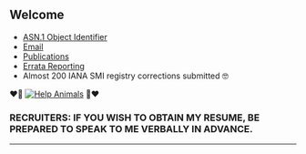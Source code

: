 ## Welcome

- [ASN.1 Object Identifier](http://oid-base.com/get/1.3.6.1.4.1.56521)
- [Email](mailto:jesse.coretta@icloud.com)
- [Publications](https://datatracker.ietf.org/person/jesse.coretta@icloud.com)
- [Errata Reporting](https://www.rfc-editor.org/errata_search.php?rec_status=15&submitter_name=Jesse+Coretta&presentation=table)
- Almost 200 IANA SMI registry corrections submitted 🤓

❤️💜 [![Help Animals](https://img.shields.io/badge/help_animals-gray?label=%F0%9F%90%BE%20%F0%9F%98%BC%20%F0%9F%90%B6&labelColor=yellow)](https://github.com/JesseCoretta/JesseCoretta/blob/main/DONATIONS.md)  💜❤️

### RECRUITERS: IF YOU WISH TO OBTAIN MY RESUME, BE PREPARED TO SPEAK TO ME VERBALLY IN ADVANCE.

----

